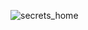 ![secrets_home](https://github.com/priyanshp28/secrets/assets/96482342/2923ebbe-085a-4cbc-a45d-93a6f171f989)
